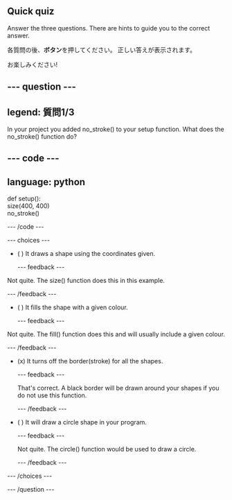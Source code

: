 ## Quick quiz

Answer the three questions. There are hints to guide you to the correct answer.

各質問の後、**ボタン**を押してください。 正しい答えが表示されます。

お楽しみください!

--- question ---
---
legend: 質問1/3
---
In your project you added no_stroke() to your setup function. What does the no_stroke() function do?

--- code ---
---
language: python
---

def setup():   
size(400, 400)      
no_stroke()

--- /code ---

--- choices ---

- ( ) It draws a shape using the coordinates given.

  --- feedback ---

Not quite. The size() function does this in this example.

  --- /feedback ---

- ( ) It fills the shape with a given colour.

  --- feedback ---

Not quite. The fill() function does this and will usually include a given colour.

  --- /feedback ---

- (x) It turns off the border(stroke) for all the shapes.

  --- feedback ---

  That's correct. A black border will be drawn around your shapes if you do not use this function.

  --- /feedback ---

- ( ) It will draw a circle shape in your program.

  --- feedback ---

  Not quite. The circle() function would be used to draw a circle.

  --- /feedback ---

--- /choices ---

--- /question ---
